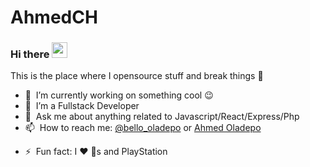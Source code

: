# AhmedCH

### Hi there <img src="https://media.giphy.com/media/hvRJCLFzcasrR4ia7z/giphy.gif" width="25px">
This is the place where I opensource stuff and break things :rofl:

- 🔭 &nbsp;I’m currently working on something cool :wink:
- 🌱 &nbsp;I’m a Fullstack Developer
- 💬 &nbsp;Ask me about anything related to Javascript/React/Express/Php
- 📫 &nbsp;How to reach me: [@bello_oladepo](https://twitter.com/bello_oladepo) or <a rel="me" href="www.linkedin.com/in/ahmed-b-oladepo-41925020a">Ahmed Oladepo</a>
<!-- - 👨‍💻 &nbsp;Read more about my projects at [gautamkrishnar.com](https://www.gautamkrishnar.com/#portfolio) -->
- ⚡ &nbsp;Fun fact: I :heart: :dog:s and PlayStation
